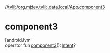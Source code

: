 //[tvlib](../../../index.md)/[org.mjdev.tvlib.data.local](../index.md)/[App](index.md)/[component3](component3.md)

# component3

[androidJvm]\
operator fun [component3](component3.md)(): [Intent](https://developer.android.com/reference/kotlin/android/content/Intent.html)?
